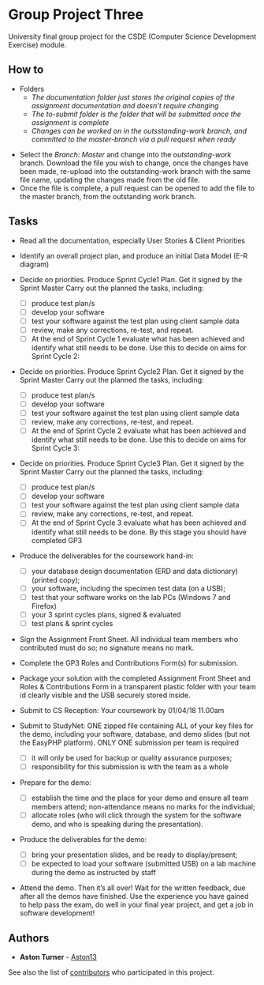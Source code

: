# Group Project Three

University final group project for the CSDE (Computer Science Development Exercise) module.

## How to
- Folders
   - *The documentation folder just stores the original copies of the assignment documentation and doesn't require changing*
   - *The to-submit folder is the folder that will be submitted once the assignment is complete*
   - *Changes can be worked on in the outsstanding-work branch, and committed to the master-branch via a pull request when ready*

* Select the *Branch: Master* and change into the *outstanding-work* branch. Download the file you wish to change, once the changes have     been made, re-upload into the outstanding-work branch with the same file name, updating the changes made from the old file.
* Once the file is complete, a pull request can be opened to add the file to the master branch, from the outstanding work branch.


## Tasks

-	Read all the documentation, especially User Stories & Client Priorities

-	Identify an overall project plan, and produce an initial Data Model (E-R diagram)

- Decide on priorities. Produce Sprint Cycle1 Plan. Get it signed by the Sprint Master
   Carry out the planned the tasks, including:
  - [ ]	produce test plan/s 
  -	[ ] develop your software
  -	[ ]	test your software against the test plan using client sample data 
  -	[ ]	review, make any corrections, re-test, and repeat.
  - [ ]	At the end of Sprint Cycle 1 evaluate what has been achieved and identify what still  needs to be done. Use this to decide on aims for Sprint Cycle 2:

- Decide on priorities. Produce Sprint Cycle2 Plan. Get it signed by the Sprint Master
Carry out the planned the tasks, including:
  -	[ ]	produce test plan/s 
  -	[ ]	develop your software
  -	[ ]	test your software against the test plan using client sample data 
  -	[ ]	review, make any corrections, re-test, and repeat.
  - [ ]	At the end of Sprint Cycle 2 evaluate what has been achieved and identify what still  needs to be done. Use this to decide on aims for Sprint Cycle 3:
  
- Decide on priorities. Produce Sprint Cycle3 Plan. Get it signed by the Sprint Master
Carry out the planned the tasks, including:
  - [ ]	produce test plan/s 
  - [ ]	develop your software
  - [ ]	test your software against the test plan using client sample data 
  - [ ]	review, make any corrections, re-test, and repeat.
  - [ ]	At the end of Sprint Cycle 3 evaluate what has been achieved and identify what still needs to be done. By this stage you should have completed GP3

- Produce the deliverables for the coursework hand-in:
  - [ ]	your database design documentation (ERD and data dictionary) (printed copy);
  - [ ]	your software, including the specimen test data (on a USB);
  - [ ]	test that your software works on the lab PCs (Windows 7 and Firefox)
  - [ ]	your 3 sprint cycles plans, signed & evaluated
  - [ ]	test plans & sprint cycles

- Sign the Assignment Front Sheet. All individual team members who contributed must do so; no signature means no mark.

-	Complete the GP3 Roles and Contributions Form(s) for submission.

-	Package your solution with the completed Assignment Front Sheet and Roles & Contributions Form in a transparent plastic folder with   your team id clearly visible and the USB securely stored inside.

-	Submit to CS Reception:  Your coursework by 01/04/18 11.00am

- Submit to StudyNet: ONE zipped file containing ALL of your key files for the demo, including your software, database, and demo        slides (but not the EasyPHP platform). ONLY ONE submission per team is required
  - [ ]	it will only be used for backup or quality assurance purposes;
  - [ ]	responsibility for this submission is with the team as a whole

- Prepare for the demo:
  - [ ]	establish the time and the place for your demo and ensure all team members attend; non-attendance means no marks for the      individual;
  - [ ]	allocate roles (who will click through the system for the software demo, and who is speaking during the presentation).	

- Produce the deliverables for the demo:
  - [ ]	bring your presentation slides, and be ready to display/present;
  - [ ]	be expected to load your software (submitted USB) on a lab machine during the demo as instructed by staff

-	Attend the demo. Then it’s all over! Wait for the written feedback, due after all the demos have finished. Use the experience you   have gained to help pass the exam, do well in your final year project, and get a job in software development!

## Authors

* **Aston Turner** - [Aston13](https://github.com/Aston13)

See also the list of [contributors](https://github.com/Aston13/Calculator/graphs/contributors) who participated in this project.
